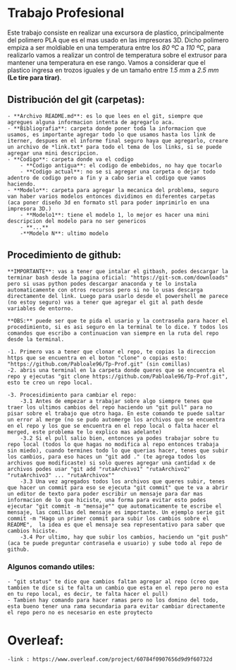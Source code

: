 ﻿# Trabajo Profesional

Este trabajo consiste en realizar una excursora de plastico, principalmente del polimero PLA que es el mas usado en las impresoras 3D. Dicho polimero empiza a ser moldiable en una temperatura entre los *80 ºC* a *110 ºC*, para realizarlo vamos a realizar un control de temperatura sobre el extrusor para mantener una temperatura en ese rango. Vamos a considerar que el plastico ingresa en trozos iguales y de un tamaño entre *1.5 mm* a *2.5 mm* **(Le tire para tirar)**. 

## Distribución del git (carpetas):

    - **Archivo README.md**: es lo que lees en el git, siempre que agregues alguna informacion intenta de agregarlo aca.
    - **Bibliografia**: carpeta donde poner toda la informacion que usamos, es importante agregar todo lo que usamos hasta los link de iterner, despues en el informe final seguro haya que agregarlo, creare un archivo de *link.txt* para todo el tema de los links, si se puede agregar una mini descripcion.
    - **Codigo**: carpeta donde va el codigo
        - **Codigo antigua**: el codigo de embebidos, no hay que tocarlo
        - **Codigo actual**: no se si agregar una carpeta o dejar todo adentro de codigo pero a fin y a cabo seria el codigo que vamos haciendo.
    - **Modelo**: carpeta para agregar la mecanica del problema, seguro van haber varios modelos entonces dividimos en diferentes carpetas (aca poner diseño 3d en formato stl para poder imprimirlo en una impresora 3D.)
        - **Modelo1**: tiene el modelo 1, lo mejor es hacer una mini descripcion del modelo para no ser genericos
        - **...**
        -**Modelo N**: ultimo modelo

## Procedimiento de github:

    **IMPORTANTE**: vas a tener que intalar el gitbash, podes descargar la terminar bash desde la pagina oficial: "https://git-scm.com/downloads" pero si usas python podes descargar anaconda y te lo instala automaticamente con otros recursos pero si no lo usas descarga directamente del link. Luego para usarlo desde el powershell me parece (no estoy seguro) vas a tener que agregar el git al path desde variables de entorno.

    **OBS:** puede ser que te pida el usario y la contraseña para hacer el procedimiento, si es asi seguro en la terminal te lo dice. Y todos los comandos que escribo a continuacion van siempre en la ruta del repo desde la terminal. 

    -1. Primero vas a tener que clonar el repo, te copias la direccion https que se encuentra en el boton "clone" o copias esto: "https://github.com/Pabloale96/Tp-Prof.git" (sin comillas)
    -2. abris una terminal en la carpeta donde queres que se encuentra el repo y ejecutas "git clone https://github.com/Pabloale96/Tp-Prof.git", esto te creo un repo local.

    -3. Procesidimiento para cambiar el repo:
        -3.1 Antes de empezar a trabajar sobre algo siempre tenes que traer los ultimos cambios del repo haciendo un "git pull" para no pisar sobre el trabajo que otro haga. En este comando te puede saltar un error al merge (no se pudo automerge los archivos que se encuentra en el repo y los que se encuentra en el repo local o falta hacer el merged, este problema te lo explico mas adelante)
        -3.2 Si el pull salio bien, entonces ya podes trabajar sobre tu repo local (todos lo que hagas no modifica al repo entonces trabaja sin miedo), cuando termines todo lo que querias hacer, tenes que subir los cambios, para eso haces un "git add ." (te agrega todos los archivos que modificaste) si solo queres agregar una cantidad x de archivos podes usar "git add "rutaArchivo1" "rutaArchivo2" "rutaArchivo3" ... "rutaArchivox""
        -3.3 Una vez agregados todos los archivos que queres subir, tenes que hacer un commit para eso se ejecuta "git commit" que te va a abrir un editor de texto para poder escribir un mensaje para dar mas informacion de lo que hiciste, una forma para evitar esto podes ejecutar "git commit -m "mensaje"" que automaticamente te escribe el mensaje, las comillas del mensaje es importante. Un ejemplo serie git commit -m "Hago un primer commit para subir los cambios sobre el README",  la idea es que el mensaje sea representativo para saber que cambios hiciste.
        -3.4 Por ultimo, hay que subir los cambios, haciendo un "git push" (aca te puede preguntar contraseña e usuario) y sube todo al repo de github.
    
### Algunos comando utiles:
    - "git status" te dice que cambios faltan agregar al repo (creo que tambien te dice si te falta un cambio que esta en el repo pero no esta en tu repo local, es decir, te falta hacer el pull)
    - Tambien hay comando para hacer ramas pero no los domino del todo, esta bueno tener una rama secundaria para evitar cambiar directamente el repo pero no es necesario en este proytecto

# Overleaf:
    -link : https://www.overleaf.com/project/60784f0907656d9d9f60732d
